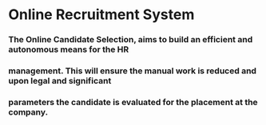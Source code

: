 # Online Recruitment System

### The Online Candidate Selection, aims to build an efficient and autonomous means for the HR
### management. This will ensure the manual work is reduced and upon legal and significant
### parameters the candidate is evaluated for the placement at the company.


